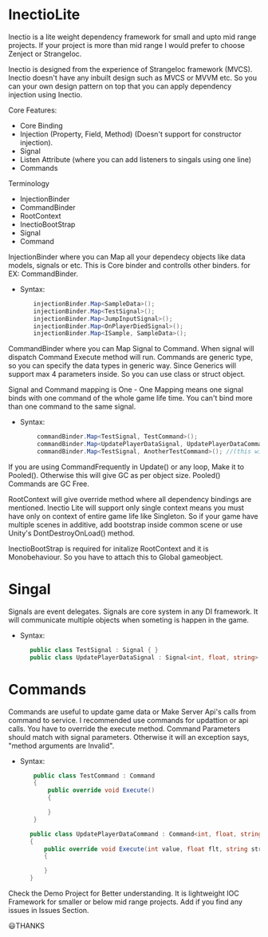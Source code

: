 # InectioLite

Inectio is a lite weight dependency framework for small and upto mid range projects. If your project is more than mid range I would prefer to choose Zenject or StrangeIoc.

Inectio is designed from the experience of StrangeIoc framework (MVCS). Inectio doesn't have any inbuilt design such as MVCS or MVVM etc. So you can your own design pattern on top that you can apply dependency injection using Inectio.

Core Features:

 - Core Binding
 - Injection (Property, Field, Method) (Doesn't support for constructor injection).
 - Signal
  - Listen Attribute (where you can add listeners to singals using one line)
  - Commands
  
  Terminology

  - InjectionBinder
  - CommandBinder
  - RootContext
  - InectioBootStrap
  - Signal
  - Command
 
InjectionBinder where you can Map all your dependecy objects like data models, signals or etc. This is Core binder and controlls other binders. for EX: CommandBinder.

  - Syntax: 
  ``` C#
         injectionBinder.Map<SampleData>();
         injectionBinder.Map<TestSignal>();
         injectionBinder.Map<JumpInputSignal>();
         injectionBinder.Map<OnPlayerDiedSignal>();
         injectionBinder.Map<ISample, SampleData>();
  ```
         

CommandBinder where you can Map Signal to Command. When signal will dispatch Command Execute method will run. Commands are generic type, so you can specify the data types in generic way. Since Generics will support max 4 parameters inside. So you can use class or struct object.

Signal and Command mapping is One - One Mapping means one signal binds with one command of the whole game life time. You can't bind more than one command to the same signal.

  - Syntax:
  ``` C#
          commandBinder.Map<TestSignal, TestCommand>();
          commandBinder.Map<UpdatePlayerDataSignal, UpdatePlayerDataCommand>().Pooled();
          commandBinder.Map<TestSignal, AnotherTestCommand>(); //(this will gives an exception ).
  ```
         
If you are using CommandFrequently in Update() or any loop, Make it to Pooled(). Otherwise this will give GC as per object size. Pooled() Commands are GC Free.

RootContext will give override method where all dependency bindings are mentioned. Inectio Lite will support only single context means you must have only on context of entire game life like Singleton. So if your game have multiple scenes in additive, add bootstrap inside common scene or use Unity's DontDestroyOnLoad() method.

InectioBootStrap is required for initalize RootContext and it is Monobehaviour. So you have to attach this to Global gameobject.

# Singal
Signals are event delegates. Signals are core system in any DI framework. It will communicate multiple objects when someting is happen in the game.

   - Syntax:
   ``` C#
         public class TestSignal : Signal { }
         public class UpdatePlayerDataSignal : Signal<int, float, string> { }
   ```
         
# Commands
Commands are useful to update game data or Make Server Api's calls from command to service. I recommended use commands for updattion or api calls. You have to override the execute method. Command Parameters should match with signal parameters. Otherwise it will an exception says, "method arguments are Invalid".

   - Syntax:
   ``` C#
          public class TestCommand : Command
          {
              public override void Execute()
              {

              }
          }

         public class UpdatePlayerDataCommand : Command<int, float, string>
         {
             public override void Execute(int value, float flt, string str)
             {

             }
         }
   ```





Check the Demo Project for Better understanding. It is lightweight IOC Framework for smaller or below mid range projects. Add if you find any issues in Issues Section.

😃THANKS
